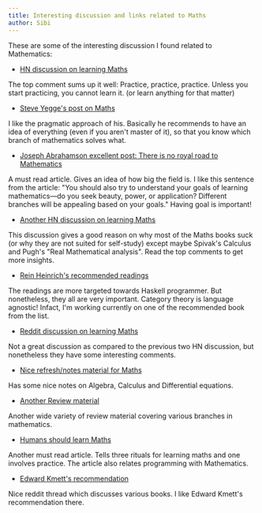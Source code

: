 ```yaml
---
title: Interesting discussion and links related to Maths
author: Sibi
---
```


These are some of the interesting discussion I found related to Mathematics:

* [HN discussion on learning Maths](https://news.ycombinator.com/item?id=1449799)

The top comment sums up it well: Practice, practice, practice. Unless
you start practicing, you cannot learn it. (or learn anything for that matter)

* [Steve Yegge's post on Maths](http://steve-yegge.blogspot.in/2006/03/math-for-programmers.html)

I like the pragmatic approach of his. Basically he recommends to have
an idea of everything (even if you aren't master of it), so that you
know which branch of mathematics solves what.

* [Joseph Abrahamson excellent post: There is no royal road to Mathematics](http://jspha.com/posts/there_is_no_royal_road_to_mathematics/)

A must read article. Gives an idea of how big the field is. I like
this sentence from the article: "You should also try to understand
your goals of learning mathematics—do you seek beauty, power, or
application? Different branches will be appealing based on your
goals." Having goal is important!

* [Another HN discussion on learning Maths](https://news.ycombinator.com/item?id=8697772)

This discussion gives a good reason on why most of the Maths books
suck (or why they are not suited for self-study) except maybe Spivak's
Calculus and Pugh's "Real Mathematical analysis". Read the top
comments to get more insights.

* [Rein Heinrich's recommended readings](http://reinh.com/notes/posts/2014-07-25-recommended-reading-material.html)

The readings are more targeted towards Haskell programmer. But
nonetheless, they all are very important. Category theory is language
agnostic! Infact, I'm working currently on one of the recommended book
from the list.

* [Reddit discussion on learning Maths](http://www.reddit.com/r/compsci/comments/2notz5/how_do_you_personally_learn_more_about/)

Not a great discussion as compared to the previous two HN discussion,
but nonetheless they have some interesting comments.

* [Nice refresh/notes material for Maths](http://tutorial.math.lamar.edu)

Has some nice notes on Algebra, Calculus and Differential equations.

* [Another Review material](http://sosmath.com/)

Another wide variety of review material covering various branches in
mathematics.

* [Humans should learn Maths](http://scattered-thoughts.net/blog/2014/11/15/humans-should-learn-maths/)

Another must read article. Tells three rituals for learning maths and
one involves practice. The article also relates programming with
Mathematics.

* [Edward Kmett's recommendation](http://www.reddit.com/r/haskell/comments/2p801o/haskell_books_for_the_holidays/)

Nice reddit thread which discusses various books. I like Edward Kmett's recommendation there.
